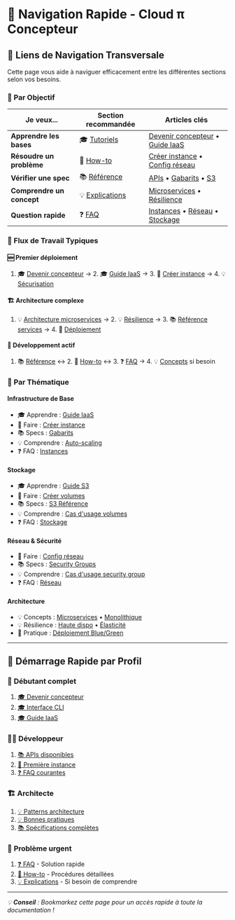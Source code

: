 # 🧭 Navigation Rapide - Cloud π Concepteur

## 🔗 Liens de Navigation Transversale

Cette page vous aide à naviguer efficacement entre les différentes sections selon vos besoins.

### 🎯 Par Objectif

| Je veux... | Section recommandée | Articles clés |
|------------|-------------------|---------------|
| **Apprendre les bases** | 🎓 [Tutoriels](tutorials/) | [Devenir concepteur](tutorials/devenir-concepteur-dapplication/) • [Guide IaaS](tutorials/cloud-andpi-guide-de-demarrage-iaas/) |
| **Résoudre un problème** | 🔧 [How-to](how-to/) | [Créer instance](how-to/comment-faire-pour-creer-une-instance-en-ligne-de-commande/) • [Config réseau](how-to/comment-faire-pour-creer-un-reseau-et-un-sous-reseau-depuis-le-dashboard/) |
| **Vérifier une spec** | 📚 [Référence](reference/) | [APIs](reference/liste-des-services-api/-iaas/) • [Gabarits](reference/liste-des-gabarits-cloud-andpi-iaas/) • [S3](reference/stockage-objet-s3/) |
| **Comprendre un concept** | 💡 [Explications](explanation/) | [Microservices](explanation/architecture-de-microservices/) • [Résilience](explanation/resilience/) |
| **Question rapide** | ❓ [FAQ](FAQ/) | [Instances](../FAQ/instance-lancer-arreter-pause/) • [Réseau](../reference/reseau/) • [Stockage](../reference/volumes/) |

### 🔄 Flux de Travail Typiques

#### 🆕 **Premier déploiement**
1. 🎓 [Devenir concepteur](tutorials/devenir-concepteur-dapplication/) → 2. 🎓 [Guide IaaS](tutorials/cloud-andpi-guide-de-demarrage-iaas/) → 3. 🔧 [Créer instance](how-to/comment-faire-pour-creer-une-instance-en-ligne-de-commande/) → 4. 💡 [Sécurisation](explanation/securisation-dun-tenant/)

#### 🏗️ **Architecture complexe**
1. 💡 [Architecture microservices](explanation/architecture-de-microservices/) → 2. 💡 [Résilience](explanation/haute-disponibilite-dune-application-ou-dun-service/) → 3. 📚 [Référence services](reference/) → 4. 🔧 [Déploiement](how-to/)

#### 🔧 **Développement actif**
1. 📚 [Référence](reference/) ↔ 2. 🔧 [How-to](how-to/) ↔ 3. ❓ [FAQ](FAQ/) → 4. 💡 [Concepts](explanation/) si besoin

### 🎨 Par Thématique

#### **Infrastructure de Base**
- 🎓 Apprendre : [Guide IaaS](tutorials/cloud-andpi-guide-de-demarrage-iaas/)
- 🔧 Faire : [Créer instance](how-to/comment-faire-pour-creer-une-instance-en-ligne-de-commande/)
- 📚 Specs : [Gabarits](reference/liste-des-gabarits-cloud-andpi-iaas/)
- 💡 Comprendre : [Auto-scaling](explanation/auto-scaling-et-scalabilite/)
- ❓ FAQ : [Instances](../reference/instances/)

#### **Stockage**
- 🎓 Apprendre : [Guide S3](tutorials/cloud-andpi-guide-de-demarrage-stockage-objet-s3/)
- 🔧 Faire : [Créer volumes](how-to/comment-faire-pour-creer-et-monter-un-volume-depuis-le-dashboard/)
- 📚 Specs : [S3 Référence](reference/stockage-objet-s3/)
- 💡 Comprendre : [Cas d'usage volumes](explanation/volumes-cas-dusage/)
- ❓ FAQ : [Stockage](../reference/stockage-bloc/)

#### **Réseau & Sécurité**
- 🔧 Faire : [Config réseau](how-to/comment-faire-pour-creer-un-reseau-et-un-sous-reseau-depuis-le-dashboard/)
- 📚 Specs : [Security Groups](reference/security-groups/)
- 💡 Comprendre : [Cas d'usage security group](explanation/cas-dusage-security-group/)
- ❓ FAQ : [Réseau](../reference/reseau/)

#### **Architecture**
- 💡 Concepts : [Microservices](explanation/architecture-de-microservices/) • [Monolithique](explanation/architecture-monolithique/)
- 💡 Résilience : [Haute dispo](explanation/haute-disponibilite-dune-application-ou-dun-service/) • [Élasticité](explanation/elasticite/)
- 🔧 Pratique : [Déploiement Blue/Green](how-to/deploiement-dune-application-methode-bluegreen/)

---

## 🚀 Démarrage Rapide par Profil

### 👶 **Débutant complet**
1. [🎓 Devenir concepteur](tutorials/devenir-concepteur-dapplication/)
2. [🎓 Interface CLI](tutorials/decouvrez-linterface-ligne-de-commande-cli/)
3. [🎓 Guide IaaS](tutorials/cloud-andpi-guide-de-demarrage-iaas/)

### 👨‍💻 **Développeur**
1. [📚 APIs disponibles](reference/liste-des-services-api/-iaas/)
2. [🔧 Première instance](how-to/comment-faire-pour-creer-une-instance-en-ligne-de-commande/)
3. [❓ FAQ courantes](FAQ/)

### 🏗️ **Architecte**
1. [💡 Patterns architecture](explanation/architecture-de-microservices/)
2. [💡 Bonnes pratiques](explanation/bonnes-pratiques/)
3. [📚 Spécifications complètes](reference/)

### 🚨 **Problème urgent**
1. [❓ FAQ](FAQ/) - Solution rapide
2. [🔧 How-to](how-to/) - Procédures détaillées
3. [💡 Explications](explanation/) - Si besoin de comprendre

---

*💡 **Conseil** : Bookmarkez cette page pour un accès rapide à toute la documentation !*

